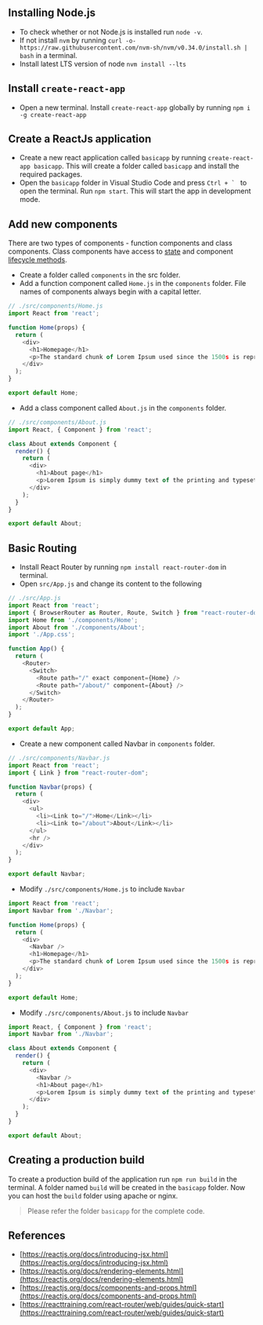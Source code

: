 
## Installing Node.js
 - To check whether or not Node.js is installed run `node -v`.  
 - If not install `nvm` by running `curl -o- https://raw.githubusercontent.com/nvm-sh/nvm/v0.34.0/install.sh | bash` in a terminal.
 - Install latest LTS version of node `nvm install --lts`
## Install `create-react-app`
 - Open a new terminal. Install `create-react-app` globally by running `npm i -g create-react-app`
## Create a ReactJs application
 - Create a new react application called `basicapp` by running `create-react-app basicapp`. This will create a folder called `basicapp` and install the required packages.
 - Open the `basicapp` folder in Visual Studio Code and press ``Ctrl + ` `` to open the terminal. Run `npm start`. This will start the app in development mode.
## Add new components
There are two types of components - function components and class components. Class components have access to [state](https://reactjs.org/docs/state-and-lifecycle.html) and component [lifecycle methods](https://reactjs.org/docs/state-and-lifecycle.html).
 - Create a folder called `components` in the src folder.
 - Add a function component called `Home.js` in the `components` folder. File names of components always begin with a capital letter.
```javascript
// ./src/components/Home.js
import React from 'react';

function Home(props) {
  return (
    <div>
      <h1>Homepage</h1>
      <p>The standard chunk of Lorem Ipsum used since the 1500s is reproduced below for those interested. Sections 1.10.32 and 1.10.33 from "de Finibus Bonorum et Malorum" by Cicero are also reproduced in their exact original form, accompanied by English versions from the 1914 translation by H. Rackham.</p>
    </div>
  );
}

export default Home;
```
 - Add a class component called `About.js` in the `components` folder. 
```javascript
// ./src/components/About.js
import React, { Component } from 'react';

class About extends Component {
  render() {
    return (
      <div>
        <h1>About page</h1>
        <p>Lorem Ipsum is simply dummy text of the printing and typesetting industry. Lorem Ipsum has been the industry's standard dummy text ever since the 1500s, when an unknown printer took a galley of type and scrambled it to make a type specimen book.</p>
      </div>
    );
  }
}

export default About;
```
## Basic Routing

 - Install React Router by running `npm install react-router-dom` in terminal.
 - Open `src/App.js` and change its content to the following
```javascript
// ./src/App.js
import React from 'react';
import { BrowserRouter as Router, Route, Switch } from "react-router-dom";
import Home from './components/Home';
import About from './components/About';
import './App.css';

function App() {
  return (
    <Router>
      <Switch>
        <Route path="/" exact component={Home} />
        <Route path="/about/" component={About} />
      </Switch>
    </Router>
  );
}

export default App;
```
 - Create a new component called Navbar in `components` folder.
```javascript
// ./src/components/Navbar.js
import React from 'react';
import { Link } from "react-router-dom";

function Navbar(props) {
  return (
    <div>
      <ul>
        <li><Link to="/">Home</Link></li>
        <li><Link to="/about">About</Link></li>
      </ul>
      <hr />
    </div>
  );
}

export default Navbar;
```
 - Modify `./src/components/Home.js` to include `Navbar`
```javascript
import React from 'react';
import Navbar from './Navbar';

function Home(props) {
  return (
    <div>
      <Navbar />
      <h1>Homepage</h1>
      <p>The standard chunk of Lorem Ipsum used since the 1500s is reproduced below for those interested. Sections 1.10.32 and 1.10.33 from "de Finibus Bonorum et Malorum" by Cicero are also reproduced in their exact original form, accompanied by English versions from the 1914 translation by H. Rackham.</p>
    </div>
  );
}

export default Home;
```
 - Modify `./src/components/About.js` to include `Navbar`
```javascript
import React, { Component } from 'react';
import Navbar from './Navbar';

class About extends Component {
  render() {
    return (
      <div>
        <Navbar />
        <h1>About page</h1>
        <p>Lorem Ipsum is simply dummy text of the printing and typesetting industry. Lorem Ipsum has been the industry's standard dummy text ever since the 1500s, when an unknown printer took a galley of type and scrambled it to make a type specimen book.</p>
      </div>
    );
  }
}

export default About;
```
## Creating a production build
To create a production build of the application run `npm run build` in the terminal. A folder named `build` will be created in the `basicapp` folder. Now you can host the `build` folder using apache or nginx.

> Please refer the folder `basicapp` for the complete code.

## References

 - [https://reactjs.org/docs/introducing-jsx.html](https://reactjs.org/docs/introducing-jsx.html)
 - [https://reactjs.org/docs/rendering-elements.html](https://reactjs.org/docs/rendering-elements.html)
 - [https://reactjs.org/docs/components-and-props.html](https://reactjs.org/docs/components-and-props.html)
 - [https://reacttraining.com/react-router/web/guides/quick-start](https://reacttraining.com/react-router/web/guides/quick-start)